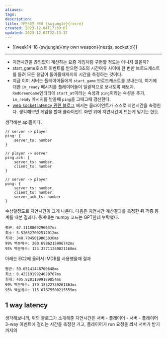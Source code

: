 ```yaml
---
aliases: 
tags: 
description:
title: 지연시간 극복 {swjungle}{recre}
created: 2023-12-04T17:39:07
updated: 2023-12-04T22:13:17
---
```

- [[week14-18 {swjungle}{my own weapon}{nestjs, socketio}]]
---
- 지연시간을 끊임없이 계산하는 요즘 게임처럼 구현할 정도는 아니지 않을까? 
- start_game호스트 이벤트를 받으면 3초의 시간여유 사이에 한 번만 브로드캐스트를 돌려 모든 응답이 돌아올때까지의 시간을 측정하는 것이다. 
- 지금 이미 서버는 플레이어들에게 `start_game` 브로드캐스트를 보내는데, 여기에 대한 `im_ready` 메시지를 플레이어들이 일괄적으로 보내도록 해보자. `RedGreenGame`엔티티에 `start_at`이라는 속성과 `ping`이라는 속성을 추가, `im_ready` 메시지를 받을때 `ping`을 그때그때 갱신한다.
- [web socket latency 관련 블로그](https://ankitbko.github.io/blog/2022/06/websocket-latency/) 에서는 클라이언트가 스스로 지연시간을 측정한다. 생각해보면 게임을 할때 클라이언트 화면 위에 지연시간이 뜨는게 맞기는 한듯. 

생각해본 api들이다.

```
// server -> player
ping: {
	server_ts: number
}

// player -> server
ping.ack: {
	server_ts: number,
	client_ts: number
}

// server -> player
pong: {
	server_ts: number,
	client_ts: number,
	server_ack_ts: number
}
```

수상할정도로 지연시간이 크게 나온다. 다음은 지연시간 계산결과를 측정한 뒤 각종 통계를 내본 결과다. 통계내는 numpy 코드는 GPT한테 부탁했다.

```
평균: 67.1118869296637ms
최소: 5.526527002512012ms
최대: 348.7045019865036ms
99% 백분위수: 200.6986215996742ms
95% 백분위수: 124.32711260021168ms
```

아래는 EC2에 올려서 IMDB를 사용했을때 결과

```
평균: 59.65141448760648ms
최소: 0.4221919924020767ms
최대: 405.82011999189854ms
99% 백분위수: 179.18522739261363ms
95% 백분위수: 115.07675500215555ms
```

## 1 way latency

생각해보니까, 위의 블로그가 소개해준 지연시간은 서버 - 플레이어 - 서버 - 플레이어 3-way 이벤트에 걸리는 시간을 측정한 거고, 플레이어가 run 요청을 쏴서 서버가 받기까지의 